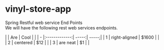 # vinyl-store-app

Spring Restful web service End Points <br>
We will have the following rest web services endpoints.


|   | Are           | Cool  |       |
| - |:-------------:| -----:| -----;|
| 1 | right-aligned | $1600 |       |
| 2 | centered      |   $12 |       |
| 3 | are neat      |    $1 |       |
			
